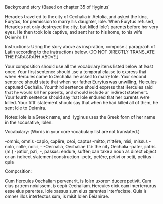 Background story
(Based on chapter 35 of Hyginus)

Heracles travelled to the city of Oechalia in Aetolia, and asked the king, Eurytus, for permission to marry his daughter, Iole. When Eurytus refused, Heracles not only destroyed the city, but killed Iole’s parents before her very eyes. He then took Iole captive, and sent her to his home, to his wife Deianira (!)

Instructions:
Using the story above as inspiration, compose a paragraph of Latin according to the instructions below. (DO NOT DIRECTLY TRANSLATE THE PARAGRAPH ABOVE.)

Your composition should use all the vocabulary items listed below at least once.
Your first sentence should use a temporal clause to express that when Hercules came to Oechalia, he asked to marry Iole.
Your second sentence should state that when her father Eurytus was unwilling, Hercules captured Oechalia.
Your third sentence should express that Hercules said that he would kill her parents, and should include an indirect statement.
Your fourth sentence should say that Iole endured that her parents were killed.
Your fifth statement should say that when he had killed all of them, he sent Iole to Deianira.

Notes:
Iole is a Greek name, and Hyginus uses the Greek form of her name in the accusative, Iolen.

Vocabulary:
(Words in your core vocabulary list are not translated.)

-omnis, omnis
-capio, capĕre, cepi, captus
-mitto, mittĕre, misi, missus
-nolo, nolle, nolui, -
-Oechalia, Oechaliae (f.): the city Oechalia
-pater, patris (m.)
-patior, pati, -, passus: endure, suffer; can take a noun as direct object or an indirect statement construction
-peto, petĕre, petivi or petii, petitus
-quia

Composition:

 Cum Hercules Oechaliam pervenerit, is Iolen uxorem ducere petivit.
 Cum eius patrem noluissem, is cepit Oechaliam. 
 Hercules dixit eam interfecturus esse eius parentes.
 Iole passus sum eius parentes interfecisse.
 Quia is omnes illos interfectus sum, is misit Iolen Deianirae.
